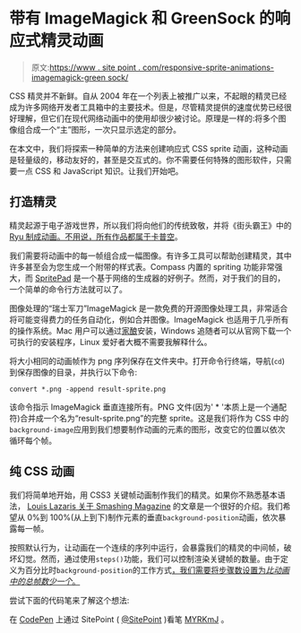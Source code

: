 # 带有 ImageMagick 和 GreenSock 的响应式精灵动画

> 原文:[https://www . site point . com/responsive-sprite-animations-imagemagick-green sock/](https://www.sitepoint.com/responsive-sprite-animations-imagemagick-greensock/)

CSS 精灵并不新鲜。自从 2004 年在一个列表上被推广以来，不起眼的精灵已经成为许多网络开发者工具箱中的主要技术。但是，尽管精灵提供的速度优势已经很好理解，但它们在现代网络动画中的使用却很少被讨论。原理是一样的:将多个图像组合成一个“主”图形，一次只显示选定的部分。

在本文中，我们将探索一种简单的方法来创建响应式 CSS sprite 动画，这种动画是轻量级的，移动友好的，甚至是交互式的。你不需要任何特殊的图形软件，只需要一点 CSS 和 JavaScript 知识。让我们开始吧。

## 打造精灵

精灵起源于电子游戏世界，所以我们将向他们的传统致敬，并将《街头霸王》中的 [Ryu 制成动画。不用说，所有作品都属于](https://en.wikipedia.org/wiki/Ryu_%28Street_Fighter%29)[卡普空](http://www.capcom.com/)。

我们需要将动画中的每一帧组合成一幅图像。有许多工具可以帮助创建精灵，其中许多甚至会为您生成一个附带的样式表。Compass 内置的 spriting 功能非常强大，而 [SpritePad](http://wearekiss.com/spritepad) 是一个基于网络的生成器的好例子。然而，对于我们的目的，一个简单的命令行方法就可以了。

图像处理的“瑞士军刀”ImageMagick 是一款免费的开源图像处理工具，非常适合将可能变得费力的任务自动化，例如合并图像。ImageMagick 也适用于几乎所有的操作系统。Mac 用户可以通过[家酿](http://brew.sh/)安装，Windows 追随者可以从官网下载一个可执行的安装程序，Linux 爱好者大概不需要我解释什么。

将大小相同的动画帧作为 png 序列保存在文件夹中。打开命令行终端，导航(`cd`)到保存图像的目录，并执行以下命令:

```
convert *.png -append result-sprite.png
```

该命令指示 ImageMagick 垂直连接所有。PNG 文件(因为' * '本质上是一个通配符)合并成一个名为“result-sprite.png”的完整 sprite。这是我们将作为 CSS 中的`background-image`应用到我们想要制作动画的元素的图形，改变它的位置以依次循环每个帧。

## 纯 CSS 动画

我们将简单地开始，用 CSS3 关键帧动画制作我们的精灵。如果你不熟悉基本语法， [Louis Lazaris 关于 Smashing Magazine](http://www.smashingmagazine.com/2011/05/17/an-introduction-to-css3-keyframe-animations/) 的文章是一个很好的介绍。我们希望从 0%到 100%(从上到下)制作元素的垂直`background-position`动画，依次暴露每一帧。

按照默认行为，让动画在一个连续的序列中运行，会暴露我们的精灵的中间帧，破坏幻觉。然而，通过使用`steps()`功能，我们可以控制渲染关键帧的数量。由于定义为百分比时`background-position`的工作方式[，我们需要将步骤数设置为*比动画中的总帧数少一个*。](https://css-tricks.com/i-like-how-percentage-background-position-works/)

尝试下面的代码笔来了解这个想法:

在 [CodePen](http://codepen.io) 上通过 SitePoint ( [@SitePoint](http://codepen.io/SitePoint) )看笔 [MYRKmJ](http://codepen.io/SitePoint/pen/MYRKmJ/) 。